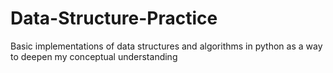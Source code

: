 # Data-Structure-Practice
Basic implementations of data structures and algorithms in python as a way to deepen my conceptual understanding
